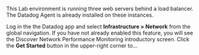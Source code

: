 This Lab environment is running three web servers behind a load balancer. The Datadog Agent is already installed on these instances.

Log in the the Datadog app and select **Infrastructure > Network** from the global navigation. If you have not already enabled this feature, you will see the Discover Network Performance Monitoring introductory screen. Click the **Get Started** button in the upper-right corner to...